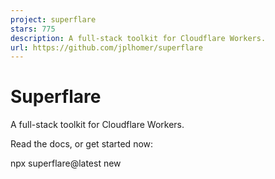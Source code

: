 ```yaml
---
project: superflare
stars: 775
description: A full-stack toolkit for Cloudflare Workers.
url: https://github.com/jplhomer/superflare
---
```


Superflare
==========

A full-stack toolkit for Cloudflare Workers.

Read the docs, or get started now:

npx superflare@latest new

